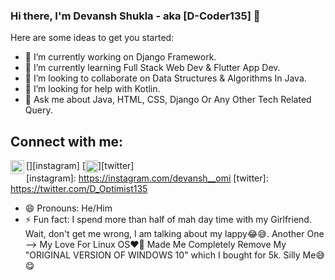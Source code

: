 ### Hi there, I'm Devansh Shukla - aka [D-Coder135] 👋

Here are some ideas to get you started:

- 🔭 I’m currently working on Django Framework.
- 🌱 I’m currently learning Full Stack Web Dev & Flutter App Dev.
- 👯 I’m looking to collaborate on Data Structures & Algorithms In Java.
- 🤔 I’m looking for help with Kotlin.
- 💬 Ask me about Java, HTML, CSS, Django Or Any Other Tech Related Query.
## Connect with me:

   [<img align="left" alt="D-Coder135 | Instagram" width="22px" src="https://cdn.jsdelivr.net/npm/simple-icons@v3/icons/instagram.svg" />][instagram]
   [<img align="center" alt="D-Coder135 | Twitter" width="20px" src="https://cdn.jsdelivr.net/npm/simple-icons@v3/icons/twitter.svg" />][twitter]
   <br />
   [instagram]: https://instagram.com/devansh__omi 
   [twitter]: https://twitter.com/D_Optimist135

- 😄 Pronouns: He/Him
- ⚡ Fun fact: I spend more than half of mah day time with my Girlfriend. Wait, don't get me wrong, I am talking about my lappy😂😅. Another One --> My Love For Linux OS❤️‍🔥 Made Me Completely Remove My "ORIGINAL VERSION OF WINDOWS 10" which I bought for 5k. Silly Me😅😋

